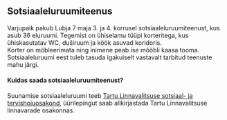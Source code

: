 ## Sotsiaaleluruumiteenus
Varjupaik pakub Lubja 7 maja 3. ja 4. korrusel sotsiaaleluruumiteenust, kus asub
36 eluruumi. Tegemist on ühiselamu tüüpi korteritega, kus ühiskasutatav WC,
duširuum ja köök asuvad koridoris.  
Korter on möbleerimata ning inimene peab ise mööbli kaasa tooma. Sotsiaaleluruumi
eest tuleb tasuda igakuiselt vastavalt tarbitud teenuste mahu järgi.

#### Kuidas saada sotsiaaleluruumiteenust?
Suunamise sotsiaaleluruumi teeb [Tartu Linnavalitsuse sotsiaal- ja
tervishoiuosakond](https://www.tartu.ee/et/sotsiaal-ja-tervishoiuosakond),
üürilepingut saab allkirjastada Tartu Linnavalitsuse linnavarade osakonnas.
